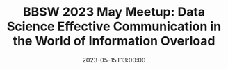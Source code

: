 ---
# Documentation: https://wowchemy.com/docs/managing-content/
type: webinar
title: "BBSW 2023 May Meetup: Data Science Effective Communication in the World of Information Overload"
url_freeregister: https://bbsw-tickets.ticketleap.com/bbsw-2023-may/
date: 2023-05-15T13:00:00
date_end: 2023-05-15T14:30:00
all_day: false
speaker: "Maoxia Zheng, David Zhang and Zhiheng Xu"
---